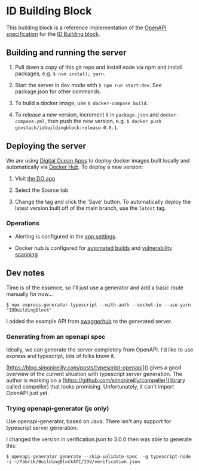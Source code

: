 # ID Building Block

This building block is a reference implementation of the [OpenAPI specification](https://github.com/GovStackWorkingGroup/BuildingBlockAPI/tree/main/IDV) for the [ID Building block](https://docs.google.com/document/d/1Fvt6Y6h2yd4JeoSNAZnemnQQqdOTlje3bA1bGnGXLcU/edit).

## Building and running the server

1. Pull down a copy of this git repo and install node via npm and install packages, e.g. `$ nvm install; yarn`.

2. Start the server in dev mode with `$ npm run start:dev`. See package.json for other commands.

3. To build a docker image, use `$ docker-compose build`.

4. To release a new version, increment it in `package.json` and `docker-compose.yml`, then push the new version, e.g. `$ docker push govstack/idbuildingblock:release-0.0.1`.

## Deploying the server

We are using [Digital Ocean Apps](https://cloud.digitalocean.com/apps/8dbc01d0-8425-4fde-a1d4-7e7f9b404ae4/overview) to deploy docker images built locally and automatically via [Docker Hub](https://hub.docker.com/repository/docker/govstack/idbuildingblock). To deploy a new version:

1. Visit [the DO app](https://cloud.digitalocean.com/apps/8dbc01d0-8425-4fde-a1d4-7e7f9b404ae4/settings/govstack-idbuildingblock?i=a99fae)

2. Select the Source tab

3. Change the tag and click the 'Save' button. To automatically deploy the latest version built off of the main branch, use the `latest` tag.

### Operations

+ Alerting is configured in the [app settings](https://cloud.digitalocean.com/apps/8dbc01d0-8425-4fde-a1d4-7e7f9b404ae4/settings?i=a99fae).

+ Docker hub is configured for [automated builds](https://hub.docker.com/repository/docker/govstack/idbuildingblock/builds) and [vulnerability scanning](https://hub.docker.com/repository/docker/govstack/idbuildingblock/tags?page=1&ordering=last_updated)


## Dev notes

Time is of the essence, so I'll just use a generator and add a basic route manually for now...


```
$ npx express-generator-typescript --with-auth --socket-io --use-yarn "IDBuildingBlock"
```

I added the example API from [swaggerhub](https://app.swaggerhub.com/apis/GovStack/verification/1.0-oas3-oas3#/default/post-authenticate) to the generated server.


### Generating from an openapi spec

Ideally, we can generate the server completely from OpenAPI. I'd like to use express and typescript, lots of folks know it.

[https://blog.simonireilly.com/posts/typescript-openapi]() gives a good overview of the current situation with typescript server generation. The author is working on a [https://github.com/simonireilly/compeller](library called compeller) that looks promising. Unfortunately, it can't import OpenAPI just yet.

### Trying openapi-generator (js only)

Use openapi-generator, based on Java. There isn't any support for typescript server generation.

I changed the version in verification.json to 3.0.0 then was able to generate this:

```
$ openapi-generator generate --skip-validate-spec  -g typescript-node -i ~/fabrik/BuildingBlockAPI/IDV/verification.json
```
